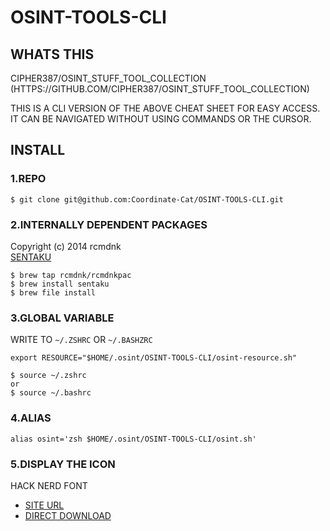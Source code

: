 # OSINT-TOOLS-CLI
## WHATS THIS
CIPHER387/OSINT_STUFF_TOOL_COLLECTION
(HTTPS://GITHUB.COM/CIPHER387/OSINT_STUFF_TOOL_COLLECTION)

THIS IS A CLI VERSION OF THE ABOVE CHEAT SHEET FOR EASY ACCESS.  
IT CAN BE NAVIGATED WITHOUT USING COMMANDS OR THE CURSOR.

## INSTALL

### 1.REPO
```
$ git clone git@github.com:Coordinate-Cat/OSINT-TOOLS-CLI.git
```

### 2.INTERNALLY DEPENDENT PACKAGES
Copyright (c) 2014 rcmdnk  
[SENTAKU](https://github.com/rcmdnk/sentaku)
```
$ brew tap rcmdnk/rcmdnkpac
$ brew install sentaku
$ brew file install
```

### 3.GLOBAL VARIABLE
WRITE TO `~/.ZSHRC` OR `~/.BASHZRC`
```
export RESOURCE="$HOME/.osint/OSINT-TOOLS-CLI/osint-resource.sh"
```
```
$ source ~/.zshrc
or
$ source ~/.bashrc
```

### 4.ALIAS
```
alias osint='zsh $HOME/.osint/OSINT-TOOLS-CLI/osint.sh'
```

### 5.DISPLAY THE ICON
HACK NERD FONT  
- [SITE URL](https://www.nerdfonts.com/font-downloads)  
- [DIRECT DOWNLOAD](https://github.com/ryanoasis/nerd-fonts/releases/download/v2.1.0/Hack.zip)

